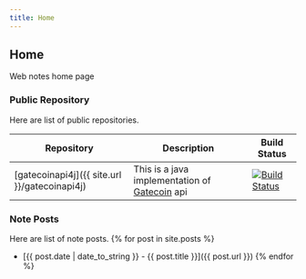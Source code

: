 ```yaml
---
title: Home
---
```


## Home
Web notes home page

### Public Repository
Here are list of public repositories.

Repository | Description | Build Status
---------- | ----------- | ------------
[gatecoinapi4j]({{ site.url }}/gatecoinapi4j) | This is a java implementation of [Gatecoin](https://gatecoin.com) api | [![Build Status](https://travis-ci.org/micwan88/gatecoinapi4j.svg?branch=master)](https://travis-ci.org/micwan88/gatecoinapi4j)

### Note Posts
Here are list of note posts.
{% for post in site.posts %}
- [{{ post.date | date_to_string }} - {{ post.title }}]({{ post.url }})
{% endfor %}
